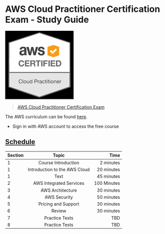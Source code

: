 # AWS Cloud Practitioner Certification Exam - Study Guide

![alt text](Assets/AWS-certified-cloud-practitioner-logo.png "AWS Cloud Practitioner Logo")

> [AWS Cloud Practitioner Certification Exam](https://aws.amazon.com/training/path-cloudpractitioner/)

The AWS curriculum can be found [here](https://www.aws.training/Details/Curriculum?id=27076).

- Sign in with AWS account to access the free course

## <u>Schedule</u>

| Section |             Topic             |        Time |
| :------ | :---------------------------: | ----------: |
| 1       |      Course Introduction      |   2 minutes |
| 1       | Introduction to the AWS Cloud |  20 minutes |
| 1       |             Text              |  45 minutes |
| 2       |    AWS Integrated Services    | 100 Minutes |
| 3       |       AWS Architecture        |  30 minutes |
| 4       |         AWS Security          |  50 minutes |
| 5       |      Pricing and Support      |  30 minutes |
| 6       |            Review             |  30 minutes |
| 7       |        Practice Tests         |         TBD |
| 8       |        Practice Tests         |         TBD |

